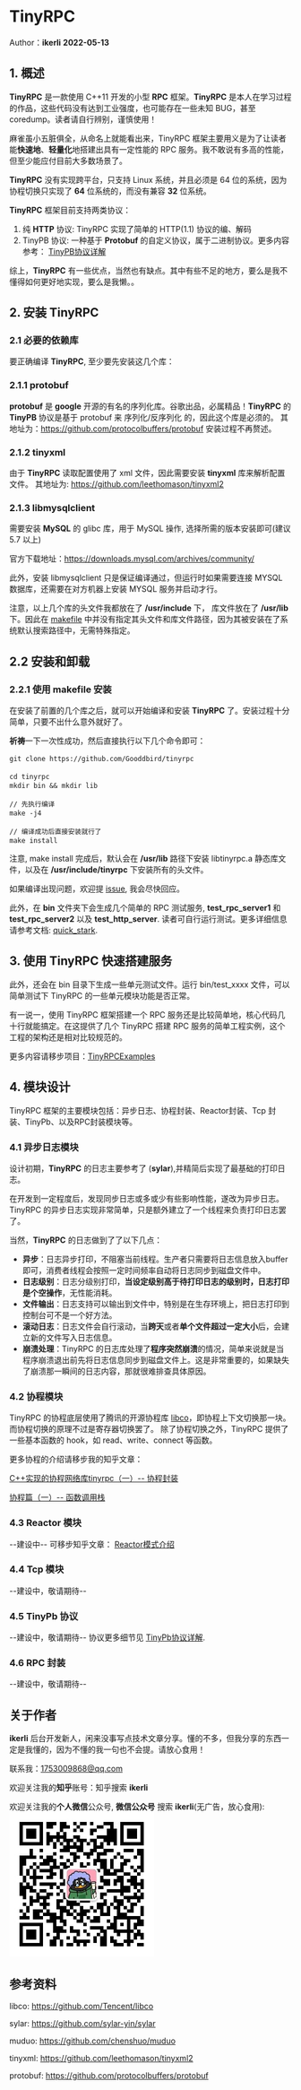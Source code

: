 # TinyRPC
Author：**ikerli**  **2022-05-13**
## 1. 概述
**TinyRPC** 是一款使用 C++11 开发的小型 **RPC** 框架。**TinyRPC** 是本人在学习过程的作品，这些代码没有达到工业强度，也可能存在一些未知 BUG，甚至 coredump。读者请自行辨别，谨慎使用！

麻雀虽小五脏俱全，从命名上就能看出来，TinyRPC 框架主要用义是为了让读者能**快速地**、**轻量化**地搭建出具有一定性能的 RPC 服务。我不敢说有多高的性能，但至少能应付目前大多数场景了。

**TinyRPC** 没有实现跨平台，只支持 Linux 系统，并且必须是 64 位的系统，因为协程切换只实现了 **64** 位系统的，而没有兼容 **32** 位系统。

**TinyRPC** 框架目前支持两类协议：
1. 纯 **HTTP** 协议: TinyRPC 实现了简单的 HTTP(1.1) 协议的编、解码
2. TinyPB 协议: 一种基于 **Protobuf** 的自定义协议，属于二进制协议。更多内容参考： [TinyPB协议详解](./tinypb_protocal.md)

综上，**TinyRPC** 有一些优点，当然也有缺点。其中有些不足的地方，要么是我不懂得如何更好地实现，要么是我懒。。

## 2. 安装 TinyRPC
### 2.1 必要的依赖库
要正确编译 **TinyRPC**, 至少要先安装这几个库：

### 2.1.1 protobuf
**protobuf** 是 **google** 开源的有名的序列化库。谷歌出品，必属精品！**TinyRPC** 的 **TinyPB** 协议是基于 protobuf 来 序列化/反序列化 的，因此这个库是必须的。
其地址为：https://github.com/protocolbuffers/protobuf
安装过程不再赘述。

### 2.1.2 tinyxml
由于 **TinyRPC** 读取配置使用了 xml 文件，因此需要安装 **tinyxml** 库来解析配置文件。
其地址为: https://github.com/leethomason/tinyxml2

### 2.1.3 libmysqlclient
需要安装 **MySQL** 的 glibc 库，用于 MySQL 操作, 选择所需的版本安装即可(建议 5.7 以上)

官方下载地址：https://downloads.mysql.com/archives/community/

此外，安装 libmysqlclient 只是保证编译通过，但运行时如果需要连接 MYSQL 数据库，还需要在对方机器上安装 MYSQL 服务并启动才行。

注意，以上几个库的头文件我都放在了 **/usr/include** 下， 库文件放在了 **/usr/lib** 下。因此在 [makefile](./makefile) 中并没有指定其头文件和库文件路径，因为其被安装在了系统默认搜索路径中，无需特殊指定。


## 2.2 安装和卸载

### 2.2.1 使用 makefile 安装
在安装了前置的几个库之后，就可以开始编译和安装 **TinyRPC** 了。安装过程十分简单，只要不出什么意外就好了。

**祈祷**一下一次性成功，然后直接执行以下几个命令即可：
```
git clone https://github.com/Gooddbird/tinyrpc

cd tinyrpc
mkdir bin && mkdir lib

// 先执行编译
make -j4

// 编译成功后直接安装就行了
make install
```

注意, make install 完成后，默认会在 **/usr/lib** 路径下安装 libtinyrpc.a 静态库文件，以及在 **/usr/include/tinyrpc** 下安装所有的头文件。

如果编译出现问题，欢迎提 [issue](https://github.com/Gooddbird/tinyrpc/issues/), 我会尽快回应。

此外，在 **bin** 文件夹下会生成几个简单的 RPC 测试服务, **test_rpc_server1** 和 **test_rpc_server2** 以及 **test_http_server**. 读者可自行运行测试。更多详细信息请参考文档: [quick_stark](./quick_rpc_test.md).

## 3. 使用 TinyRPC 快速搭建服务
此外，还会在 bin 目录下生成一些单元测试文件。运行 bin/test_xxxx 文件，可以简单测试下 TinyRPC 的一些单元模块功能是否正常。

有一说一，使用 TinyRPC 框架搭建一个 RPC 服务还是比较简单地，核心代码几十行就能搞定。在这提供了几个 TinyRPC 搭建 RPC 服务的简单工程实例，这个工程的架构还是相对比较规范的。

更多内容请移步项目：[TinyRPCExamples](https://github.com/Gooddbird/TinyRPCExamples)

## 4. 模块设计
TinyRPC 框架的主要模块包括：异步日志、协程封装、Reactor封装、Tcp 封装、TinyPb、以及RPC封装模块等。

### 4.1 异步日志模块
设计初期，**TinyRPC** 的日志主要参考了 (**sylar**),并精简后实现了最基础的打印日志。

在开发到一定程度后，发现同步日志或多或少有些影响性能，遂改为异步日志。TinyRPC 的异步日志实现非常简单，只是额外建立了一个线程来负责打印日志罢了。

当然，**TinyRPC** 的日志做到了了以下几点：
- **异步**：日志异步打印，不阻塞当前线程。生产者只需要将日志信息放入buffer即可，消费者线程会按照一定时间频率自动将日志同步到磁盘文件中。
- **日志级别**：日志分级别打印，**当设定级别高于待打印日志的级别时，日志打印是个空操作**，无性能消耗。
- **文件输出**：日志支持可以输出到文件中，特别是在生存环境上，把日志打印到控制台可不是一个好方法。
- **滚动日志**：日志文件会自行滚动，当**跨天**或者**单个文件超过一定大小**后，会建立新的文件写入日志信息。
- **崩溃处理**：TinyRPC 的日志库处理了**程序突然崩溃**的情况，简单来说就是当程序崩溃退出前先将日志信息同步到磁盘文件上。这是非常重要的，如果缺失了崩溃那一瞬间的日志内容，那就很难排查具体原因。

### 4.2 协程模块
TinyRPC 的协程底层使用了腾讯的开源协程库 [libco](https://github.com/Tencent/libco)，即协程上下文切换那一块。而协程切换的原理不过是寄存器切换罢了。
除了协程切换之外，TinyRPC 提供了一些基本函数的 hook，如 read、write、connect 等函数。

更多协程的介绍请移步我的知乎文章：

[C++实现的协程网络库tinyrpc（一）-- 协程封装](https://zhuanlan.zhihu.com/p/466349082)

[协程篇（一）-- 函数调用栈](https://zhuanlan.zhihu.com/p/462968883)

### 4.3 Reactor 模块
--建设中--
可移步知乎文章：
[Reactor模式介绍](https://zhuanlan.zhihu.com/p/428693405)

### 4.4 Tcp 模块
--建设中，敬请期待--

### 4.5 TinyPb 协议
--建设中，敬请期待--
协议更多细节见 [TinyPb协议详解](./tinypb_protocal.md).

### 4.6 RPC 封装
--建设中，敬请期待--




## 关于作者
**ikerli**
后台开发新人，闲来没事写点技术文章分享。懂的不多，但我分享的东西一定是我懂的，因为不懂的我一句也不会提。请放心食用！

联系我：1753009868@qq.com

欢迎关注我的**知乎**账号：知乎搜索 **ikerli**

欢迎关注我的**个人微信**公众号, **微信公众号** 搜索 **ikerli**(无广告，放心食用):
![](./code.jpg)



## 参考资料
libco: https://github.com/Tencent/libco

sylar: https://github.com/sylar-yin/sylar

muduo: https://github.com/chenshuo/muduo

tinyxml: https://github.com/leethomason/tinyxml2

protobuf: https://github.com/protocolbuffers/protobuf


